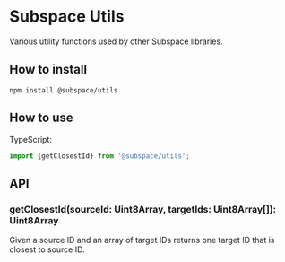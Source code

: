 # Subspace Utils
Various utility functions used by other Subspace libraries.

## How to install
```
npm install @subspace/utils
```

## How to use
TypeScript:
```typescript
import {getClosestId} from '@subspace/utils';
```

## API
### getClosestId(sourceId: Uint8Array, targetIds: Uint8Array[]): Uint8Array
Given a source ID and an array of target IDs returns one target ID that is closest to source ID.
